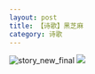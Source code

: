 ```yaml
---
layout: post
title: 【诗歌】黑芝麻
category: 诗歌
---
```

![story_new_final](http://s5kw20fzf.hd-bkt.clouddn.com/img/story_new_final_0322.png)
![](http://s5kx63xd7.hd-bkt.clouddn.com/img/moment-220504-2.jpg)


